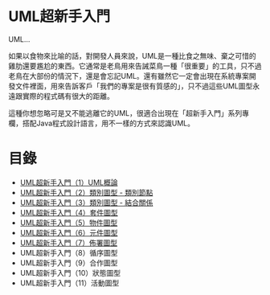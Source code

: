 # UML超新手入門

UML...

如果以食物來比喻的話，對開發人員來說，UML是一種比食之無味、棄之可惜的雞肋還要尷尬的東西。它通常是老鳥用來告誡菜鳥一種「很重要」的工具，只不過老鳥在大部份的情況下，還是會忘記UML。還有雖然它一定會出現在系統專案開發文件裡面，用來告訴客戶「我們的專案是很有質感的」，只不過這些UML圖型永遠跟實際的程式碼有很大的距離。

這種你想忽略可是又不能逃離它的UML，很適合出現在「超新手入門」系列專欄，搭配Java程式設計語言，用不一樣的方式來認識UML。

# 目錄

* [UML超新手入門（1）UML概論](http://www.codedata.com.tw/java/umltutorial-01/)
* [UML超新手入門（2）類別圖型 - 類別節點](http://www.codedata.com.tw/java/umltutorial-02/)
* [UML超新手入門（3）類別圖型 - 結合關係](http://www.codedata.com.tw/java/umltutorial-03/)
* [UML超新手入門（4）套件圖型](http://www.codedata.com.tw/java/umltutorial-04/)
* [UML超新手入門（5）物件圖型](http://www.codedata.com.tw/java/umltutorial-05/)
* [UML超新手入門（6）元件圖型](http://www.codedata.com.tw/java/umltutorial-06/)
* [UML超新手入門（7）佈署圖型](http://www.codedata.com.tw/java/umltutorial-07/)
* UML超新手入門（8）循序圖型
* UML超新手入門（9）合作圖型
* UML超新手入門（10）狀態圖型
* UML超新手入門（11）活動圖型

